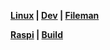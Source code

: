 <link href="style.css" rel="stylesheet"></link>

**[Linux](linux/00-linux.html) | [Dev](dev/00-dev.html)
| [Fileman](fileman/00-fileman.html)**

**[Raspi](other/05-raspi.html) | [Build](other/10-build.html)**
